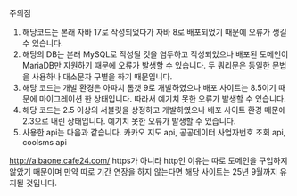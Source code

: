 주의점
1. 해당코드는 본래 자바 17로 작성되었다가 자바 8로 배포되었기 때문에 오류가 생길 수 있습니다.
2. 해당의 DB는 본래 MySQL로 작성될 것을 염두하고 작성되었으나 배포된 도메인이 MariaDB만 지원하기 때문에 오류가 발생할 수 있습니다. 두 쿼리문은 동일한 문법을 사용하나 대소문자 구별을 하기 때문입니다.
3. 해당 코드는 개발 환경은 아파치 톰갯 9로 개발하였으나 배포 사이트는 8.5이기 때문에 마이그레이션 한 상태입니다. 따라서 예기치 못한 오류가 발생할 수 있습니다.
4. 해당 코드는 2.5 이상의 서블릿을 상정하고 개발하였으나 배포 사이트 환경 때문에 2.3으로 내린 상태입니다. 예기치 못한 오류가 발생할 수 있습니다.
5. 사용한 api는 다음과 같습니다. 카카오 지도 api, 공공데이터 사업자번호 조회 api, coolsms api

http://albaone.cafe24.com/
https가 아니라 http인 이유는 따로 도메인을 구입하지 않았기 때문이며 만약 따로 기간 연장을 하지 않는다면 해당 사이트는 25년 9월까지 유지될 것입니다.
